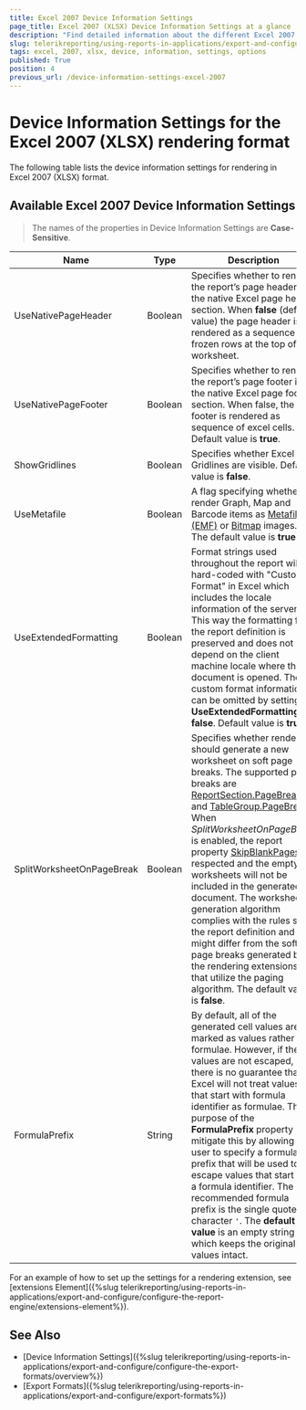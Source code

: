 ```yaml
---
title: Excel 2007 Device Information Settings
page_title: Excel 2007 (XLSX) Device Information Settings at a glance
description: "Find detailed information about the different Excel 2007 (XLSX) rendering settings available, and how to configure them."
slug: telerikreporting/using-reports-in-applications/export-and-configure/configure-the-export-formats/excel-2007-device-information-settings
tags: excel, 2007, xlsx, device, information, settings, options
published: True
position: 4
previous_url: /device-information-settings-excel-2007
---
```


<style>
table th:first-of-type {
	width: 23%;
}
table th:nth-of-type(2) {
	width: 7%;
}
table th:nth-of-type(3) {
	width: 70%;
}
</style>

# Device Information Settings for the Excel 2007 (XLSX) rendering format

The following table lists the device information settings for rendering in Excel 2007 (XLSX) format.

## Available Excel 2007 Device Information Settings

> The names of the properties in Device Information Settings are __Case-Sensitive__.

|__Name__|__Type__|__Description__|
| ------ | ------ | ------ |
|UseNativePageHeader|Boolean|Specifies whether to render the report’s page header in the native Excel page header section. When __false__ (default value) the page header is rendered as a sequence of frozen rows at the top of the worksheet.|
|UseNativePageFooter|Boolean|Specifies whether to render the report’s page footer in the native Excel page footer section. When false, the footer is rendered as sequence of excel cells. Default value is __true__.|
|ShowGridlines|Boolean|Specifies whether Excel Gridlines are visible. Default value is __false__.|
|UseMetafile|Boolean|A flag specifying whether to render Graph, Map and Barcode items as [Metafile (EMF)](https://learn.microsoft.com/en-us/windows/win32/gdiplus/-gdiplus-metafiles-about) or [Bitmap](https://learn.microsoft.com/en-us/windows/win32/gdiplus/-gdiplus-types-of-bitmaps-about) images. The default value is __true__.|
|UseExtendedFormatting|Boolean|Format strings used throughout the report will be hard-coded with "Custom Format" in Excel which includes the locale information of the server. This way the formatting from the report definition is preserved and does not depend on the client machine locale where the document is opened. The custom format information can be omitted by setting __UseExtendedFormatting = false__. Default value is __true__.|
|SplitWorksheetOnPageBreak|Boolean|Specifies whether rendering should generate a new worksheet on soft page breaks. The supported page breaks are [ReportSection.PageBreak](/api/Telerik.Reporting.ReportSection#Telerik_Reporting_ReportSection_PageBreak) and [TableGroup.PageBreak](/api/Telerik.Reporting.TableGroup#Telerik_Reporting_TableGroup_PageBreak). When _SplitWorksheetOnPageBreak_ is enabled, the report property [SkipBlankPages](/api/Telerik.Reporting.Report#Telerik_Reporting_Report_SkipBlankPages) is respected and the empty worksheets will not be included in the generated document. The worksheet generation algorithm complies with the rules set in the report definition and might differ from the soft page breaks generated by the rendering extensions that utilize the paging algorithm. The default value is __false__.|
|FormulaPrefix|String|By default, all of the generated cell values are marked as values rather than formulae. However, if the values are not escaped, there is no guarantee that Excel will not treat values that start with formula identifier as formulae. The purpose of the __FormulaPrefix__ property is to mitigate this by allowing the user to specify a formula prefix that will be used to escape values that start with a formula identifier. The recommended formula prefix is the single quotes character ` ' `. The **default value** is an empty string which keeps the original cell values intact.|

For an example of how to set up the settings for a rendering extension, see [extensions Element]({%slug telerikreporting/using-reports-in-applications/export-and-configure/configure-the-report-engine/extensions-element%}).

## See Also

* [Device Information Settings]({%slug telerikreporting/using-reports-in-applications/export-and-configure/configure-the-export-formats/overview%})
* [Export Formats]({%slug telerikreporting/using-reports-in-applications/export-and-configure/export-formats%})
